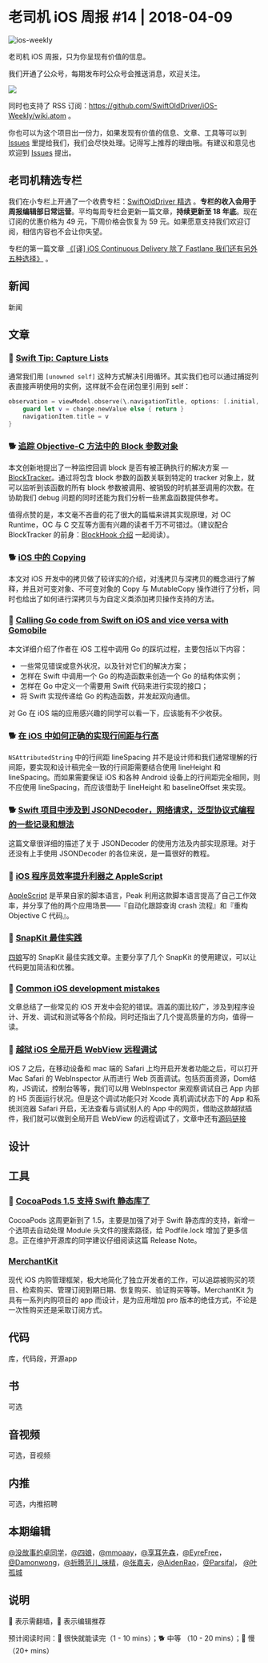 # 老司机 iOS 周报 #14 | 2018-04-09

![ios-weekly](https://github.com/SwiftOldDriver/iOS-Weekly/blob/master/assets/ios-weekly.png)

老司机 iOS 周报，只为你呈现有价值的信息。

我们开通了公众号，每期发布时公众号会推送消息，欢迎关注。

![](https://github.com/SwiftOldDriver/iOS-Weekly/blob/master/assets/qrcode_for_wechat.jpg?raw=true)

同时也支持了 RSS 订阅：https://github.com/SwiftOldDriver/iOS-Weekly/wiki.atom 。

你也可以为这个项目出一份力，如果发现有价值的信息、文章、工具等可以到 [Issues](https://github.com/SwiftOldDriver/iOS-Weekly/issues) 里提给我们，我们会尽快处理。记得写上推荐的理由哦。有建议和意见也欢迎到 [Issues](https://github.com/SwiftOldDriver/iOS-Weekly/issues) 提出。

## 老司机精选专栏

我们在小专栏上开通了一个收费专栏：[SwiftOldDriver 精选](https://xiaozhuanlan.com/olddriver-selection) 。**专栏的收入会用于周报编辑部日常运营**。平均每周专栏会更新一篇文章，**持续更新至 18 年底**。现在订阅的优惠价格为 49 元，下周价格会恢复为 59 元。如果愿意支持我们欢迎订阅，相信内容也不会让你失望。

专栏的第一篇文章 [《[译] iOS Continuous Delivery 除了 Fastlane 我们还有另外五种选择》](https://xiaozhuanlan.com/topic/3657948012) 。

## 新闻

新闻


## 文章

### 🐎 [Swift Tip: Capture Lists](https://www.objc.io/blog/2018/04/03/caputure-lists/)

通常我们用 `[unowned self]` 这种方式解决引用循环。其实我们也可以通过捕捉列表直接声明使用的实例，这样就不会在闭包里引用到 self：

``` swift
observation = viewModel.observe(\.navigationTitle, options: [.initial, .new]) { [navigationItem] _, change in
    guard let v = change.newValue else { return }
    navigationItem.title = v
}

```

### 🐕 [追踪 Objective-C 方法中的 Block 参数对象](http://yulingtianxia.com/blog/2018/03/31/Track-Block-Arguments-of-Objective-C-Method/)

本文创新地提出了一种监控回调 block 是否有被正确执行的解决方案 — [BlockTracker](https://github.com/yulingtianxia/BlockTracker)。通过将包含 block 参数的函数关联到特定的 tracker 对象上，就可以监听到该函数的所有 block 参数被调用、被销毁的时机甚至调用的次数。在协助我们 debug 问题的同时还能为我们分析一些黑盒函数提供参考。

值得点赞的是，本文毫不吝啬的花了很大的篇幅来讲其实现原理，对 OC Runtime，OC 与 C 交互等方面有兴趣的读者千万不可错过。（建议配合 BlockTracker 的前身：[BlockHook 介绍](http://yulingtianxia.com/blog/2018/02/28/Hook-Objective-C-Block-with-Libffi/) 一起阅读）。

### 🐕 [iOS 中的 Copying](https://joeshang.github.io/2018/04/04/ios-copying/)

本文对 iOS 开发中的拷贝做了较详实的介绍，对浅拷贝与深拷贝的概念进行了解释，并且对可变对象、不可变对象的 Copy 与 MutableCopy 操作进行了分析，同时也给出了如何进行深拷贝与为自定义类添加拷贝操作支持的方法。

### 🐢 [Calling Go code from Swift on iOS and vice versa with Gomobile](https://medium.com/@matryer/tutorial-calling-go-code-from-swift-on-ios-and-vice-versa-with-gomobile-7925620c17a4)

本文详细介绍了作者在 iOS 工程中调用 Go 的踩坑过程，主要包括以下内容：

- 一些常见错误或意外状况，以及针对它们的解决方案；
- 怎样在 Swift 中调用一个 Go 的构造函数来创造一个 Go 的结构体实例；
- 怎样在 Go 中定义一个需要用 Swift 代码来进行实现的接口；
- 将 Swift 实现传递给 Go 的构造函数，并发起双向通信。

对 Go 在 iOS 端的应用感兴趣的同学可以看一下，应该能有不少收获。

### 🐕 [在 iOS 中如何正确的实现行间距与行高](https://juejin.im/post/5abc54edf265da23826e0dc9)

`NSAttributedString` 中的行间距 lineSpacing 并不是设计师和我们通常理解的行间距，要实现和设计稿完全一致的行间距需要结合使用 lineHeight 和 lineSpacing。而如果需要保证 iOS 和各种 Android 设备上的行间距完全相同，则不应使用 lineSpacing，而应该借助于 lineHeight 和 baselineOffset 来实现。

### 🐕 [Swift 项目中涉及到 JSONDecoder，网络请求，泛型协议式编程的一些记录和想法](https://ming1016.github.io/2018/04/02/record-and-think-about-swift-project-jsondecoder-networking-and-pop/)

这篇文章很详细的描述了关于 JSONDecoder 的使用方法及内部实现原理。对于还没有上手使用 JSONDecoder 的各位来说，是一篇很好的教程。

### 🐎 [iOS 程序员效率提升利器之 AppleScript](http://mrpeak.cn/blog/ios-applescript/)

[AppleScript](https://developer.apple.com/library/content/documentation/AppleScript/Conceptual/AppleScriptLangGuide/introduction/ASLR_intro.html) 是苹果自家的脚本语言，Peak 利用这款脚本语言提高了自己工作效率，并分享了他的两个应用场景——『自动化跟踪查询 crash 流程』和『重构 Objective C 代码』。

### 🐎 [SnapKit 最佳实践](https://juejin.im/post/5ac6330d518825558a06da47)

[四娘](https://kemchenj.github.io/2018-04-05/)写的 SnapKit 最佳实践文章。主要分享了几个 SnapKit 的使用建议，可以让代码更加简洁和优雅。

### 🐢 [Common iOS development mistakes](https://blog.netcetera.com/common-ios-development-mistakes-28719ba1a6fc)

文章总结了一些常见的 iOS 开发中会犯的错误。涵盖的面比较广，涉及到程序设计、开发、调试和测试等各个阶段。同时还指出了几个提高质量的方向，值得一读。

### 🚧 [越狱 iOS 全局开启 WebView 远程调试](https://blog.chichou.me/%E8%B6%8A%E7%8B%B1-ios-%E5%85%A8%E5%B1%80%E5%BC%80%E5%90%AF-webview-%E8%BF%9C%E7%A8%8B%E8%B0%83%E8%AF%95-4b27cb361cd0)

iOS 7 之后，在移动设备和 mac 端的 Safari 上均开启开发者功能之后，可以打开 Mac Safari 的 WebInspector 从而进行 Web 页面调试。包括页面资源，Dom结构，JS调试，控制台等等，我们可以用 WebInspector 来观察调试自己 App 内部的 H5 页面运行状况。但是这个调试功能只对 Xcode 真机调试状态下的 App 和系统浏览器 Safari 开启，无法查看与调试别人的 App 中的网页，借助这款越狱插件，我们就可以做到全局开启 WebView 的远程调试了，文章中还有[源码链接](https://github.com/ChiChou/GlobalWebInspect)

## 设计

## 工具

### 🐎 [CocoaPods 1.5 支持 Swift 静态库了](http://blog.cocoapods.org/CocoaPods-1.5.0/)

CocoaPods 这周更新到了 1.5，主要是加强了对于 Swift 静态库的支持，新增一个选项去自动处理 Module 头文件的搜索路径，给 Podfile.lock 增加了更多信息。正在维护开源库的同学建议仔细阅读这篇 Release Note。

### [MerchantKit](https://github.com/benjaminmayo/merchantkit)

现代 iOS 内购管理框架，极大地简化了独立开发者的工作，可以追踪被购买的项目、检索购买、管理订阅到期日期、恢复购买、验证购买等等。MerchantKit 为具有一系列内购项目的 app 而设计，是为应用增加 pro 版本的绝佳方式，不论是一次性购买还是采取订阅方式。

## 代码

库，代码段，开源app

## 书

可选

## 音视频

可选，音视频

## 内推

可选，内推招聘

## 本期编辑

[@没故事的卓同学](https://weibo.com/1926303682/profile)，[@四娘](https://kemchenj.github.io)，[@mmoaay](https://weibo.com/u/1302422271)，[@享耳先森](https://github.com/iblacksun)，[@EyreFree](https://weibo.com/eyrefree777)，[@Damonwong](https://weibo.com/damonone)，[@折腾范儿_味精](http://weibo.com/agvicking)，[@张嘉夫](https://weibo.com/2949394297)，[@AidenRao](https://weibo.com/AidenRao)，[@Parsifal](https://weibo.com/parsifalchang)， [@叶孤城](https://weibo.com/u/1438670852)

## 说明

🚧 表示需翻墙，🌟 表示编辑推荐

预计阅读时间：🐎 很快就能读完（1 - 10 mins）；🐕 中等 （10 - 20 mins）；🐢 慢（20+ mins）


